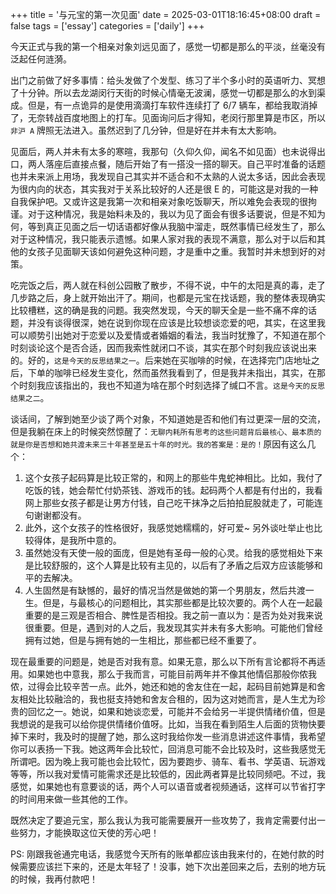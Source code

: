 +++
title = '与元宝的第一次见面'
date = 2025-03-01T18:16:45+08:00
draft = false
tags = ['essay']
categories = ['daily']
+++

今天正式与我的第一个相亲对象刘远见面了，感觉一切都是那么的平淡，丝毫没有泛起任何涟漪。

出门之前做了好多事情：给头发做了个发型、练习了半个多小时的英语听力、冥想了十分钟。所以去龙湖闵行天街的时候心情毫无波澜，感觉一切都是那么的水到渠成。但是，有一点诡异的是使用滴滴打车软件连续打了 6/7 辆车，都给我取消掉了，无奈转战百度地图上的打车。见面询问后才得知，老闵行那里算是市区，所以`非沪 A` 牌照无法进入。虽然迟到了几分钟，但是好在并未有太大影响。

见面后，两人并未有太多的寒暄，我那句（久仰久仰，闻名不如见面）也未说得出口，两人落座后直接点餐，随后开始了有一搭没一搭的聊天。自己平时准备的话题也并未来派上用场，我发现自己其实并不适合和不太熟的人说太多话，因此会表现为很内向的状态，其实我对于关系比较好的人还是很 E 的，可能这是对我的一种自我保护吧。又或许这是我第一次和相亲对象吃饭聊天，所以难免会表现的很拘谨。对于这种情况，我是始料未及的，我以为见了面会有很多话要说，但是不知为何，等到真正见面之后一切话语都好像从我脑中溜走，既然事情已经发生了，那么对于这种情况，我只能表示遗憾。如果人家对我的表现不满意，那么对于以后和其他的女孩子见面聊天该如何避免这种问题，才是重中之重。我暂时并未想到好的对策。

吃完饭之后，两人就在科创公园散了散步，不得不说，中午的太阳是真的毒，走了几步路之后，身上就开始出汗了。期间，也都是元宝在找话题，我的整体表现确实比较槽糕，这的确是我的问题。我突然发现，今天的聊天全是一些不痛不痒的话题，并没有谈得很深，她在说到你现在应该是比较想谈恋爱的吧，其实，在这里我可以顺势引出她对于恋爱以及爱情或者婚姻的看法，我当时犹豫了，不知道在那个时刻谈论这个是否合适，因而我索性就闭口不谈，其实在那个时刻我应该说出来的。好的，`这是今天的反思结果之一`。后来她在买咖啡的时候，在选择完门店地址之后，下单的咖啡已经发生变化，然而虽然我看到了，但是我并未指出，其实，在那个时刻我应该指出的，我也不知道为啥在那个时刻选择了缄口不言。`这是今天的反思结果之二`。

谈话间，了解到她至少谈了两个对象，不知道她是否和他们有过更深一层的交流，但是我躺在床上的时候突然惊醒了：`无聊内耗所有思考的这些问题背后最核心、最本质的就是你是否想和她共渡未来三十年甚至是五十年的时光。我的答案是：是的！`原因有这么几个：

1. 这个女孩子起码算是比较正常的，和网上的那些牛鬼蛇神相比。比如，我付了吃饭的钱，她会帮忙付奶茶钱、游戏币的钱。起码两个人都是有付出的，我看网上那些女孩子都是让男方付钱，自己吃干抹净之后拍拍屁股就走了，可能连句谢谢都没有。
2. 此外，这个女孩子的性格很好，我感觉她糯糯的，好可爱~ 另外谈吐举止也比较得体，是我所中意的。
3. 虽然她没有天使一般的面庞，但是她有圣母一般的心灵。给我的感觉相处下来是比较舒服的，这个人算是比较有主见的，以后有了矛盾之后双方应该能够和平的去解决。
4. 人生固然是有缺憾的，最好的情况当然是做她的第一个男朋友，然后共渡一生。但是，与最核心的问题相比，其实那些都是比较次要的。两个人在一起最重要的是三观是否相合、脾性是否相投。我之前一直以为：是否为处对我来说很重要。但是，遇到对的人之后，我发现其实并未有多大影响。可能他们曾经拥有过她，但是与拥有她的一生相比，那些都已经不重要了。

现在最重要的问题是，她是否对我有意。如果无意，那么以下所有言论都将不再适用。如果她也中意我，那么于我而言，可能目前两年并不像其他情侣那般你侬我侬，过得会比较辛苦一点。此外，她还和她的舍友住在一起，起码目前她算是和舍友相处比较融洽的，我也挺支持她和舍友合租的，因为这对她而言，是人生尤为珍贵的回忆之一。她说，如果和她谈恋爱，可能并不会给另一半提供情绪价值，但是我想说的是我可以给你提供情绪价值呀。比如，当我在看到陌生人后面的货物快要掉下来时，我及时的提醒了她，那么这时我给你发一些消息讲述这件事情，我希望你可以表扬一下我。她这两年会比较忙，回消息可能不会比较及时，这些我感觉无所谓吧。因为晚上我可能也会比较忙，因为要跑步、骑车、看书、学英语、玩游戏等等，所以我对爱情可能需求还是比较低的，因此两者算是比较同频吧。不过，我感觉，如果她也有意要谈的话，两个人可以语音或者视频通话，这样可以节省打字的时间用来做一些其他的工作。

既然决定了要追元宝，那么我认为我可能需要展开一些攻势了，我肯定需要付出一些努力，才能换取这位天使的芳心吧！

PS: 刚跟我爸通完电话，我感觉今天所有的账单都应该由我来付的，在她付款的时候需要应该拦下来的，还是太年轻了！没事，她下次出差回来之后，去别的地方玩的时候，我再付款吧！


